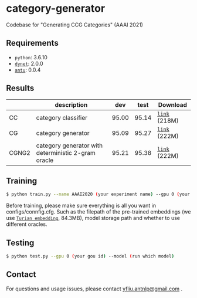 # category-generator
Codebase for "Generating CCG Categories" (AAAI 2021)

## Requirements
* `python`: 3.6.10
* [`dynet`](https://dynet.readthedocs.io/en/latest/python.html): 2.0.0
* [`antu`](https://github.com/AntNLP/antu/tree/feature/dynamic_oracle_adaptation): 0.0.4

## Results
|       | description         |   dev   | test    | Download |
| ----  |    ----             |   ----  |  ----   |  ----    |
| CC    | category classifier | 95.00   |   95.14      |  [`link`](https://drive.google.com/file/d/1qGzrfsiFawjqZg0u9L0OQrk5G_O3a7gx/view?usp=sharing) (218M)   |
| CG    | category generator  | 95.09   |   95.27      |  [`link`](https://drive.google.com/file/d/1gJ7SdqN-OUsjRrWGXY7yHKfXaorGppRn/view?usp=sharing) (222M)   |
| CGNG2 | category generator with deterministic 2-gram oracle|   95.21      |   95.38      |  [`link`](https://drive.google.com/file/d/1y3w2hPn9QO3gpTdOTyPaIhhmkghC-5NP/view?usp=sharing) (222M)   |


## Training
```bash
$ python train.py --name AAAI2020 (your experiment name) --gpu 0 (your gpu id) --model generator (which model, classifier or generator)
``` 
Before training, please make sure everything is all you want in configs/connfig.cfg. 
Such as the filepath of the pre-trained embeddings
(we use [`Turian embedding`](http://metaoptimize.s3.amazonaws.com/hlbl-embeddings-ACL2010/hlbl-embeddings-scaled.EMBEDDING_SIZE=50.txt.gz), 84.3MB),
model storage path and whether to use different oracles.

## Testing
```bash
$ python test.py --gpu 0 (your gou id) --model (run which model)
``` 

## Contact
For questions and usage issues, please contact yfliu.antnlp@gmail.com .



